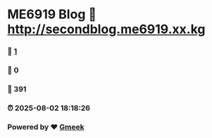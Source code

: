 # ME6919 Blog :link: http://secondblog.me6919.xx.kg 
### :page_facing_up: [1](http://secondblog.me6919.xx.kg/tag.html) 
### :speech_balloon: 0 
### :hibiscus: 391 
### :alarm_clock: 2025-08-02 18:18:26 
### Powered by :heart: [Gmeek](https://github.com/Meekdai/Gmeek)
